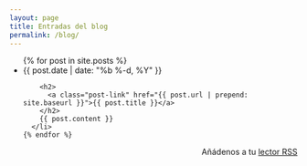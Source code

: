 ```yaml
---
layout: page
title: Entradas del blog
permalink: /blog/
---
```


<!-- Si ves este mensaje es que estás en el repositorio GitHub. La web está en: http://crm.ii.uam.es/ -->

<div class="home">

  <ul class="post-list">
    {% for post in site.posts %}
      <li>
        <span class="post-meta">{{ post.date | date: "%b %-d, %Y" }}</span>

        <h2>
          <a class="post-link" href="{{ post.url | prepend: site.baseurl }}">{{ post.title }}</a>
        </h2>
        {{ post.content }}
      </li>
    {% endfor %}
  </ul>

  <p align="right" class="rss-subscribe">Añádenos a tu <a href="{{ "./feed.xml" | prepend: site.baseurl }}">lector RSS</a></p>

</div>
